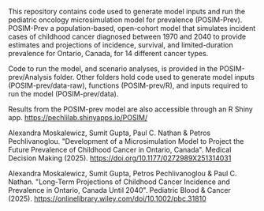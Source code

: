 This repository contains code used to generate model inputs and run the pediatric oncology microsimulation model for prevalence (POSIM-Prev). POSIM-Prev a population-based, open-cohort model that simulates incident cases of childhood cancer diagnosed between 1970 and 2040 to provide estimates and projections of incidence, survival, and limited-duration prevalence for Ontario, Canada, for 14 different cancer types.

Code to run the model, and scenario analyses, is provided in the POSIM-prev/Analysis folder. Other folders hold code used to generate model inputs (POSIM-prev/data-raw), functions (POSIM-prev/R), and inputs required to run the model (POSIM-prev/data).

Results from the POSIM-prev model are also accessible through an R Shiny app. https://pechlilab.shinyapps.io/POSIM/

Alexandra Moskalewicz, Sumit Gupta, Paul C. Nathan & Petros Pechlivanoglou. "Development of a Microsimulation Model to Project the Future Prevalence of Childhood Cancer in Ontario, Canada". Medical Decision Making (2025). https://doi.org/10.1177/0272989X251314031

Alexandra Moskalewicz, Sumit Gupta, Petros Pechlivanoglou & Paul C. Nathan. "Long-Term Projections of Childhood Cancer Incidence and Prevalence in Ontario, Canada Until 2040". Pediatric Blood & Cancer (2025). https://onlinelibrary.wiley.com/doi/10.1002/pbc.31810
